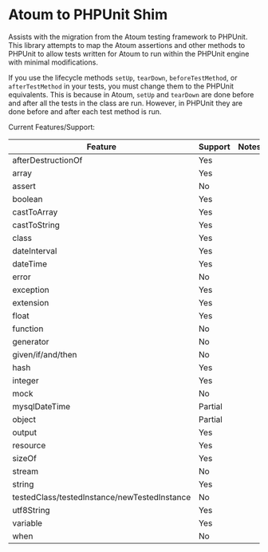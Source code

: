 # Atoum to PHPUnit Shim

Assists with the migration from the Atoum testing framework to PHPUnit.
This library attempts to map the Atoum assertions and other methods to PHPUnit to allow tests written for Atoum to run within the PHPUnit engine with minimal modifications.

If you use the lifecycle methods `setUp`, `tearDown`, `beforeTestMethod`, or `afterTestMethod` in your tests, you must change them to the PHPUnit equivalents.
This is because in Atoum, `setUp` and `tearDown` are done before and after all the tests in the class are run.
However, in PHPUnit they are done before and after each test method is run.

Current Features/Support:

| Feature                                      | Support | Notes |
|----------------------------------------------|---------|-------|
| afterDestructionOf                           | Yes     |       |
| array                                        | Yes     |       |
| assert                                       | No      |       |
| boolean                                      | Yes     |       |
| castToArray                                  | Yes     |       |
| castToString                                 | Yes     |       |
| class                                        | Yes     |       |
| dateInterval                                 | Yes     |       |
| dateTime                                     | Yes     |       |
| error                                        | No      |       |
| exception                                    | Yes     |       |
| extension                                    | Yes     |       |
| float                                        | Yes     |       |
| function                                     | No      |       |
| generator                                    | No      |       |
| given/if/and/then                            | No      |       |
| hash                                         | Yes     |       |
| integer                                      | Yes     |       |
| mock                                         | No      |       |
| mysqlDateTime                                | Partial |       |
| object                                       | Partial |       |
| output                                       | Yes     |       |
| resource                                     | Yes     |       |
| sizeOf                                       | Yes     |       |
| stream                                       | No      |       |
| string                                       | Yes     |       |
| testedClass/testedInstance/newTestedInstance | No      |       |
| utf8String                                   | Yes     |       |
| variable                                     | Yes     |       |
| when                                         | No      |       |
